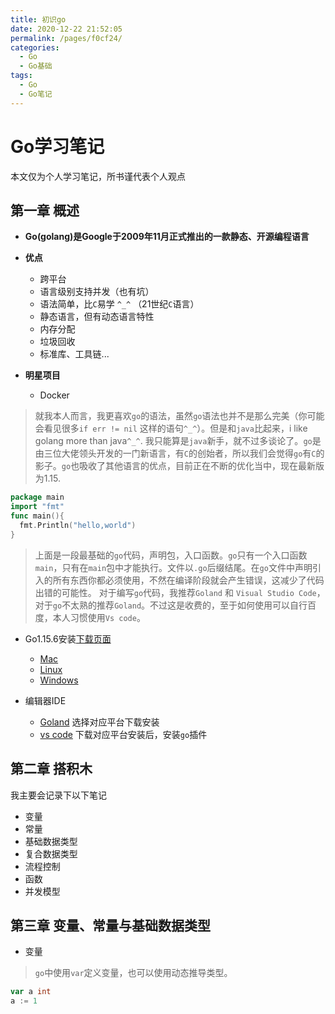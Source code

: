```yaml
---
title: 初识go
date: 2020-12-22 21:52:05
permalink: /pages/f0cf24/
categories:
  - Go
  - Go基础
tags:
  - Go
  - Go笔记
---
```


# Go学习笔记
本文仅为个人学习笔记，所书谨代表个人观点
## 第一章 概述

+ **Go(golang)是Google于2009年11月正式推出的一款静态、开源编程语言**

+ **优点**
  - 跨平台
  - 语言级别支持并发（也有坑）
  - 语法简单，比`C`易学 `^_^` （21世纪`C`语言）
  - 静态语言，但有动态语言特性
  - 内存分配
  - 垃圾回收
  - 标准库、工具链...
+ **明星项目**
  - Docker

> 就我本人而言，我更喜欢`go`的语法，虽然`go`语法也并不是那么完美（你可能会看见很多`if err != nil` 这样的语句`^_^`）。但是和`java`比起来，i like golang more than java`^_^`.
> 我只能算是`java`新手，就不过多谈论了。`go`是由三位大佬领头开发的一门新语言，有`C`的创始者，所以我们会觉得`go`有`C`的影子。`go`也吸收了其他语言的优点，目前正在不断的优化当中，现在最新版为1.15.

```go
package main
import "fmt"
func main(){
  fmt.Println("hello,world")
}
```
> 上面是一段最基础的`go`代码，声明包，入口函数。`go`只有一个入口函数`main`，只有在`main`包中才能执行。文件以`.go`后缀结尾。在`go`文件中声明引入的所有东西你都必须使用，不然在编译阶段就会产生错误，这减少了代码出错的可能性。
> 对于编写`go`代码，我推荐`Goland` 和 `Visual Studio Code`，对于`go`不太熟的推荐`Goland`。不过这是收费的，至于如何使用可以自行百度，本人习惯使用`Vs code`。

 + Go1.15.6安装[下载页面](https://studygolang.com/dl)
    - [Mac](https://studygolang.com/dl/golang/go1.15.6.darwin-amd64.pkg)
    - [Linux](https://studygolang.com/dl/golang/go1.15.6.linux-amd64.tar.gz)
    - [Windows](https://studygolang.com/dl/golang/go1.15.6.windows-amd64.msi)

+ 编辑器IDE
  - [Goland](https://www.jetbrains.com/go/download/) 选择对应平台下载安装
  - [vs code](https://code.visualstudio.com/Download) 下载对应平台安装后，安装`go`插件 


## 第二章 搭积木

我主要会记录下以下笔记

+ 变量
+ 常量
+ 基础数据类型
+ 复合数据类型
+ 流程控制
+ 函数
+ 并发模型


## 第三章  变量、常量与基础数据类型

+ 变量

> `go`中使用`var`定义变量，也可以使用动态推导类型。

```go
var a int
a := 1
```

